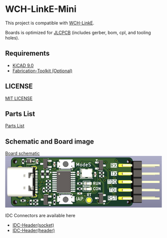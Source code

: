 # WCH-LinkE-Mini

This project is compatible with [WCH-LinkE](https://www.wch-ic.com/products/WCH-Link.html).

Boards is optimized for [JLCPCB](https://jlcpcb.com) (includes gerber, bom, cpl, and tooling holes). 

## Requirements
* [KiCAD 9.0](https://www.kicad.org/)
* [Fabrication-Toolkit (Optional)](https://github.com/bennymeg/Fabrication-Toolkit)

## LICENSE
[MIT LICENSE](/LICENSE)

## Parts List
[Parts List](/production/bom.csv)

## Schematic and Board image
[Board schematic](WCH-LinkE-Mini.pdf)  
![Board Image](WCH-LinkE-Mini.png)

IDC Connectors are available here
- [IDC-Header(socket)](https://www.digikey.jp/ja/products/detail/sullins-connector-solutions/SBH11-PBPC-D05-ST-BK/1990062)
- [IDC-Header(header)](https://www.digikey.jp/ja/products/detail/sullins-connector-solutions/SFH11-PBPC-D05-ST-BK/1990087)

